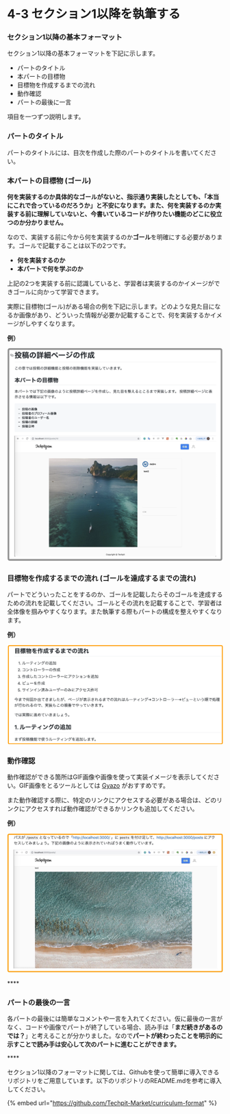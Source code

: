 # 4-3 セクション1以降を執筆する

### セクション1以降の基本フォーマット

セクション1以降の基本フォーマットを下記に示します。

* パートのタイトル
* 本パートの目標物
* 目標物を作成するまでの流れ
* 動作確認
* パートの最後に一言

項目を一つずつ説明します。



### パートのタイトル

パートのタイトルには、目次を作成した際のパートのタイトルを書いてください。



### 本パートの目標物 \(ゴール\)

**何を実装するのか具体的なゴールがないと、指示通り実装したとしても、「本当にこれで合っているのだろうか」と不安になります。また、何を実装するのか実装する前に理解していないと、今書いているコードが作りたい機能のどこに役立つのか分かりません。**

なので、実装する前に今から何を実装するのか**ゴール**を明確にする必要があります。ゴールで記載することは以下の2つです。

* **何を実装するのか**
* **本パートで何を学ぶのか**

上記の2つを実装する前に認識していると、学習者は実装するのかイメージができゴールに向かって学習できます。

実際に目標物\(ゴール\)がある場合の例を下記に示します。どのような見た目になるか画像があり、どういった情報が必要か記載することで、何を実装するかイメージがしやすくなります。

**例）**

![&#x56F3; 2-6-1 &#x76EE;&#x6A19;&#x7269;&#x304C;&#x3042;&#x308B;&#x5834;&#x5408;&#x306E;&#x4F8B;](.gitbook/assets/target.png)



### 目標物を作成するまでの流れ \(ゴールを達成するまでの流れ\)

パートでどういったことをするのか、ゴールを記載したらそのゴールを達成するための流れを記載してください。ゴールとその流れを記載することで、学習者は全体像を掴みやすくなります。また執筆する際もパートの構成を整えやすくなります。

**例）**

![](.gitbook/assets/c3ea7e9bd339b6c1eb90eddcc4b2a533.png)

### 

### 動作確認

動作確認ができる箇所はGIF画像や画像を使って実装イメージを表示してください。GIF画像をとるツールとしては [Gyazo](https://gyazo.com/ja) がおすすめです。

また動作確認する際に、特定のリンクにアクセスする必要がある場合は、どのリンクにアクセスすれば動作確認ができるかリンクも追加してください。

**例）**

![](.gitbook/assets/dong-zuo-que-ren.jpg)

\*\*\*\*

### パートの最後の一言

各パートの最後には簡単なコメントや一言を入れてください。仮に最後の一言がなく、コードや画像でパートが終了している場合、読み手は「**まだ続きがあるのでは？**」と考えることが分かりました。なので**パートが終わったことを明示的に示すことで読み手は安心して次のパートに進むことができます。**

\*\*\*\*

セクション1以降のフォーマットに関しては、Githubを使って簡単に導入できるリポジトリをご用意しています。以下のリポジトリのREADME.mdを参考に導入してください。

{% embed url="https://github.com/Techpit-Market/curriculum-format" %}

